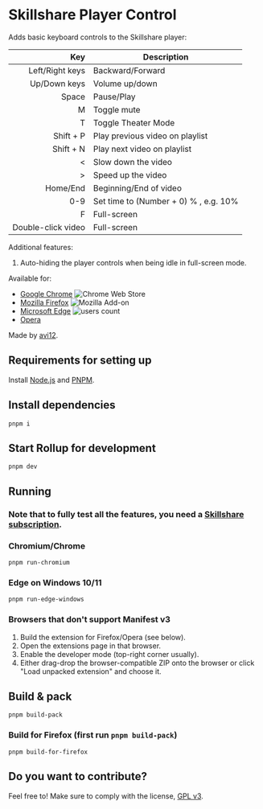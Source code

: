 # Skillshare Player Control

Adds basic keyboard controls to the Skillshare player:

|                Key | Description                           |
| -----------------: | ------------------------------------- |
|    Left/Right keys | Backward/Forward                      |
|       Up/Down keys | Volume up/down                        |
|              Space | Pause/Play                            |
|                  M | Toggle mute                           |
|                  T | Toggle Theater Mode                   |
|          Shift + P | Play previous video on playlist       |
|          Shift + N | Play next video on playlist           |
|                  < | Slow down the video                   |
|                 \> | Speed up the video                    |
|           Home/End | Beginning/End of video                |
|                0-9 | Set time to (Number + 0) % , e.g. 10% |
|                  F | Full-screen                           |
| Double-click video | Full-screen                           |

Additional features:

1. Auto-hiding the player controls when being idle in full-screen mode.

Available for:

- [Google Chrome](https://chrome.google.com/webstore/detail/agbhgcomfpcfboebbfmefbicfkpnlfeg) ![Chrome Web Store](https://img.shields.io/chrome-web-store/users/agbhgcomfpcfboebbfmefbicfkpnlfeg?color=white&label=users&style=flat-square)
- [Mozilla Firefox](https://addons.mozilla.org/addon/skillshare-player-control) ![Mozilla Add-on](https://img.shields.io/amo/users/skillshare-player-control?color=white&label=users&style=flat-square)
- [Microsoft Edge](https://microsoftedge.microsoft.com/addons/detail/ldgdglnmpaghmpoabbfadpnnaobhjffe) ![users count](https://img.shields.io/badge/dynamic/json?label=users&query=activeInstallCount&style=flat-square&color=white&url=https://microsoftedge.microsoft.com/addons/getproductdetailsbycrxid/ldgdglnmpaghmpoabbfadpnnaobhjffe)
- [Opera](https://addons.opera.com/en/extensions/details/skillshare-player-control)

Made by [avi12](https://avi12.com).

## Requirements for setting up

Install [Node.js](https://nodejs.org) and [PNPM](https://pnpm.js.org/en/installation).

## Install dependencies

```shell script
pnpm i
```

## Start Rollup for development

```shell script
pnpm dev
```

## Running

### Note that to fully test all the features, you need a [Skillshare subscription](https://www.skillshare.com/membership/checkout).

### Chromium/Chrome

```shell script
pnpm run-chromium
```

### Edge on Windows 10/11

```shell
pnpm run-edge-windows
```

### Browsers that don't support Manifest v3

1. Build the extension for Firefox/Opera (see below).
2. Open the extensions page in that browser.
3. Enable the developer mode (top-right corner usually).
4. Either drag-drop the browser-compatible ZIP onto the browser or click "Load unpacked extension" and choose it.

## Build & pack

```shell
pnpm build-pack
```

### Build for Firefox (first run `pnpm build-pack`)

```shell
pnpm build-for-firefox
```

## Do you want to contribute?

Feel free to! Make sure to comply with the license, [GPL v3](https://github.com/avi12/skillshare-player-control/blob/main/LICENSE).
